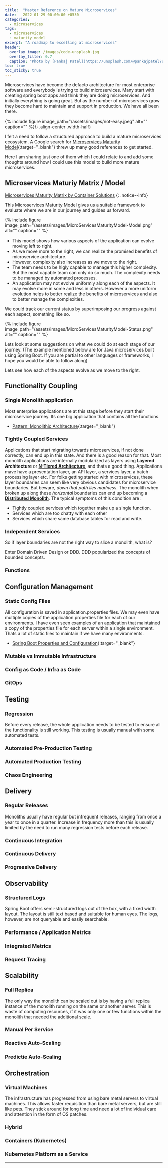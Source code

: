 ```yaml
---
title:  "Master Reference on Mature Microservices"
date:   2022-01-29 00:00:00 +0530
categories: 
  - microservices 
tags: 
  - microservices
  - maturity model
excerpt: "A roadmap to excelling at microservices"
header:
  overlay_image: /images/code-unsplash.jpg
  overlay_filter: 0.7
  caption: "Photo by [Pankaj Patel](https://unsplash.com/@pankajpatel?utm_source=unsplash&utm_medium=referral&utm_content=creditCopyText) on [Unsplash](https://unsplash.com/s/photos/programming?utm_source=unsplash&utm_medium=referral&utm_content=creditCopyText)"
toc: true
toc_sticky: true
---
```


Microservices have become the defacto architecture for most enterprise software and everybody is trying to build microservices. Many start with creating spring boot apps and think they are doing microservices. And initially everything is going great. But as the number of microservices grow they become hard to maintain and support in production. We have all been there. 


{% include figure image_path="/assets/images/not-easy.jpeg" alt="" caption="" %}{: .align-center .width-half}

I felt a need to follow a structured approach to build a mature microservices ecosystem. A Google search for [Microservices Maturity Model](https://www.google.com/search?q=microservices+maturity+model){:target="_blank"} threw up many good references to get started. 

Here I am sharing just one of them which I could relate to and add some thoughts around how I could use this model to build more mature microservices.

## Microservices Maturiy Matrix / Model
[Microservices Maturity Matrix by Container Solutions](https://blog.container-solutions.com/how-mature-is-your-microservices-architecture)
{: .notice--info}

This Microservices Maturity Model gives us a suitable framework to evaluate where we are in our journey and guides us forward.

{% include figure image_path="/assets/images/MicroServicesMaturityModel-Model.png" alt="" caption="" %}

* This model shows how various aspects of the application can evolve moving left to right.
* As we move more to the right, we can realize the promised benefits of microservice architecture. 
* However, complexity also increases as we move to the right. 
* The team needs to be higly capable to manage this higher complexity. But the most capable team can only do so much. The complexity needs to be managed by automated processes. 
* An application may not evolve uniformly along each of the aspects. It may evolve more in some and less in others. However a more uniform evolution helps to better realize the benefits of microservices and also to better manage the complexities. 

We could track our current status by superimposing our progress against each aspect, something like so.

{% include figure image_path="/assets/images/MicroServicesMaturityModel-Status.png" alt="" caption="" %}

Lets look at some suggestions on what we could do at each stage of our journey. 
(The example mentioned below are for Java microservices built using Spring Boot. If you are partial to other languages or frameworks, I hope you would be able to follow along)

Lets see how each of the aspects evolve as we move to the right. 


## Functionality Coupling

### Single Monolith application
Most enterprise applications are at this stage before they start their microservice journey. Its one big application that contains all the functions. 
- [Pattern: Monolithic Architecture][1]{:target="_blank"}

### Tightly Coupled Services
Applications that start migrating towards microservices, if not done correctly, can end up in this state. And there is a good reason for that. Most monolith applications are internally modularized as layers using **Layered Architecture** or [**N-Tiered Architecture**][3], and thats a good thing. Applications mave have a presentation layer, an API layer, a services layer, a batch-processing layer etc. For folks getting started with microservices, these layer boundaries can seem like very obvious candidates for microservice boundaries. But beware, *down that path lies madness*. The monolith when broken up along these *horizontal* boundaries can end up becoming a [**Distributed Monolith**][4]. The typical symptoms of this condition are : 
- Tightly coupled services which together make up a single function.
- Services which are too chatty with each other
- Services which share same database tables for read and write.


### Independent Services
So if layer boundaries are not the right way to slice a monolith, what is?

Enter Domain Driven Design or DDD. DDD popularized the concepts of bounded concepts.



### Functions



## Configuration Management
### Static Config Files
All configuration is saved in application.properties files. We may even have multiple copies of the application.properties file for each of our environments. I have even seen examples of an application that maintained a copy of the properties file for each server within a single environment. Thats a lot of static files to maintain if we have many environments.
- [Spring Boot Properties and Configuration][2]{:target="_blank"}

### Mutable vs Immutable Infrastructure

### Config as Code / Infra as Code 

### GitOps


## Testing
### Regression
Before every release, the whole application needs to be tested to ensure all the functionality is still working. This testing is usually manual with some automated tests. 

### Automated Pre-Production Testing


### Automated Production Testing


### Chaos Engineering


## Delivery
### Regular Releases
Monoliths usually have regular but infrequent releases, ranging from once a year to once in a quarter. Increase in frequency more than this is usually limited by the need to run many regression tests before each release.

### Continuous Integration

### Continuous Delivery

### Progressive Delivery


## Observability
### Structured Logs
Spring Boot offers semi-structured logs out of the box, with a fixed width layout. The layout is still text based and suitable for human eyes. The logs, however, are not queryable and easily searchable.

### Performance / Application Metrics

### Integrated Metrics

### Request Tracing


## Scalability
### Full Replica
The only way the monolith can be scaled out is by having a full replica instance of the monolith running on the same or another server. This is waste of computing resources, if it was only one or few functions within the monolith that needed the additional scale. 

### Manual Per Service

### Reactive Auto-Scaling

### Predictie Auto-Scaling


## Orchestration
### Virtual Machines
The infrastructure has progressed from using bare metal servers to virtual machines. This allows faster requisition than bare metal servers, but are still like pets. They stick around for long time and need a lot of individual care and attention in the form of OS patches.

### Hybrid

### Containers (Kubernetes)

### Kubernetes Platform as a Service

---
[1]: https://microservices.io/patterns/monolithic.html
[2]: https://docs.spring.io/spring-boot/docs/current/reference/html/howto.html#howto.properties-and-configuration
[3]: https://en.wikipedia.org/wiki/Multitier_architecture
[4]: https://www.google.com/search?q=distributed+monolith